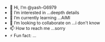 - 👋 Hi, I’m @yash-G6979
- 👀 I’m interested in ...deepth details
- 🌱 I’m currently learning ...AiMl
- 💞️ I’m looking to collaborate on ...i don't know
- 📫 How to reach me ...sorry
- ⚡ Fun fact: ...

<!---
yash-G6979/yash-G6979 is a ✨ special ✨ repository because its `README.md` (this file) appears on your GitHub profile.
You can click the Preview link to take a look at your changes.
--->
